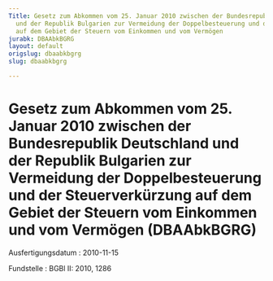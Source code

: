 ```yaml
---
Title: Gesetz zum Abkommen vom 25. Januar 2010 zwischen der Bundesrepublik Deutschland
  und der Republik Bulgarien zur Vermeidung der Doppelbesteuerung und der Steuerverkürzung
  auf dem Gebiet der Steuern vom Einkommen und vom Vermögen
jurabk: DBAAbkBGRG
layout: default
origslug: dbaabkbgrg
slug: dbaabkbgrg

---
```


# Gesetz zum Abkommen vom 25. Januar 2010 zwischen der Bundesrepublik Deutschland und der Republik Bulgarien zur Vermeidung der Doppelbesteuerung und der Steuerverkürzung auf dem Gebiet der Steuern vom Einkommen und vom Vermögen (DBAAbkBGRG)

Ausfertigungsdatum
:   2010-11-15

Fundstelle
:   BGBl II: 2010, 1286

